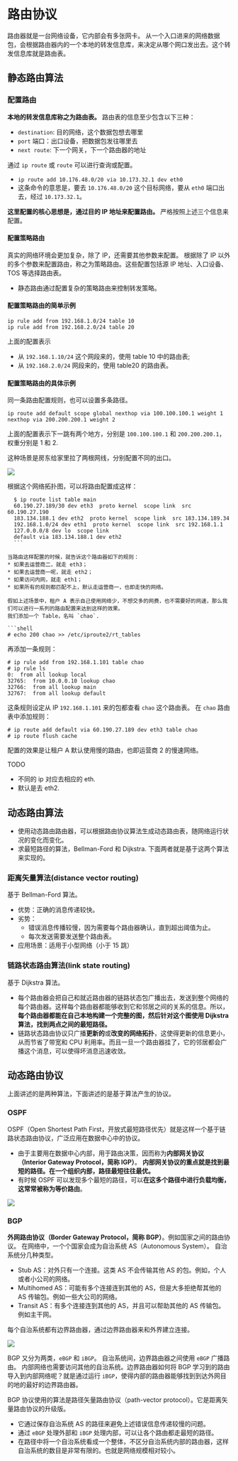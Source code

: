 # 路由协议

路由器就是一台网络设备，它内部会有多张网卡。
从一个入口进来的网络数据包，会根据路由器内的一个本地的转发信息库，来决定从哪个网口发出去。这个转发信息库就是路由表。

## 静态路由算法

### 配置路由

**本地的转发信息库称之为路由表。**
路由表的信息至少包含以下三种：
* `destination`: 目的网络，这个数据包想去哪里
* `port` 端口：出口设备，把数据包发往哪里去
* `next route`: 下一个网关，下一个路由器的地址

通过 `ip route` 或 `route` 可以进行查询或配置。
* `ip route add 10.176.48.0/20 via 10.173.32.1 dev eth0`
* 这条命令的意思是，要去 `10.176.48.0/20` 这个目标网络，要从 `eth0` 端口出去，经过 `10.173.32.1`。

**这里配置的核心思想是，通过目的 IP 地址来配置路由。** 严格按照上述三个信息来配置。

#### 配置策略路由

真实的网络环境会更加复杂，除了 IP，还需要其他参数来配置。
根据除了 IP 以外的多个参数来配置路由，称之为策略路由。这些配置包括源 IP 地址、入口设备、TOS 等选择路由表。
* 静态路由通过配置复杂的策略路由来控制转发策略。

#### 配置策略路由的简单示例

```shell
ip rule add from 192.168.1.0/24 table 10 
ip rule add from 192.168.2.0/24 table 20
```

上面的配置表示
* 从 `192.168.1.10/24` 这个网段来的，使用 table 10 中的路由表;
* 从 `192.168.2.0/24` 网段来的，使用 table20 的路由表。

#### 配置策略路由的具体示例

同一条路由配置规则，也可以设置多条路径。

```shell
ip route add default scope global nexthop via 100.100.100.1 weight 1 nexthop via 200.200.200.1 weight 2
```

上面的配置表示下一跳有两个地方，分别是 `100.100.100.1` 和 `200.200.200.1`，权重分别是 1 和 2.

这种场景是房东给家里拉了两根网线，分别配置不同的出口。

![](https://static001.geekbang.org/resource/image/c3/db/c3f476eb7ce8f185befb6c7a2b1752db.jpg?wh=2247*2505)

根据这个网络拓扑图，可以将路由配置成这样：

  ```shell
	$ ip route list table main
	60.190.27.189/30 dev eth3  proto kernel  scope link  src 60.190.27.190
	183.134.188.1 dev eth2  proto kernel  scope link  src 183.134.189.34
	192.168.1.0/24 dev eth1  proto kernel  scope link  src 192.168.1.1
	127.0.0.0/8 dev lo  scope link
	default via 183.134.188.1 dev eth2
	```

当路由这样配置的时候，就告诉这个路由器如下的规则：
* 如果去运营商二，就走 eth3；
* 如果去运营商一呢，就走 eth2；
* 如果访问内网，就走 eth1；
* 如果所有的规则都匹配不上，默认走运营商一，也即走快的网络。

假如上述场景中，租户 A 表示自己使用网络少，不想交多的网费，也不需要好的网速，那么我们可以进行一系列的路由配置来达到这样的效果。
我们添加一个 Table，名叫 `chao`.

```shell
# echo 200 chao >> /etc/iproute2/rt_tables
```

再添加一条规则：

```shell
# ip rule add from 192.168.1.101 table chao
# ip rule ls
0:  from all lookup local 
32765:  from 10.0.0.10 lookup chao
32766:  from all lookup main 
32767:  from all lookup default
```

这条规则设定从 IP `192.168.1.101` 来的包都查看 `chao` 这个路由表。
在 `chao` 路由表中添加规则：

```shell
# ip route add default via 60.190.27.189 dev eth3 table chao
# ip route flush cache
```
配置的效果是让租户 A 默认使用慢的路由，也即运营商 2 的慢速网络。

TODO
* 不同的 ip 对应去相应的  eth.
* 默认是去 eth2.

## 动态路由算法

* 使用动态路由路由器，可以根据路由协议算法生成动态路由表，随网络运行状况的变化而变化。
* 求最短路径的算法，Bellman-Ford 和 Dijkstra. 下面两者就是基于这两个算法来实现的。

### 距离矢量算法(distance vector routing)

基于 Bellman-Ford 算法。
* 优势：正确的消息传递较快。
* 劣势：
	* 错误消息传播较慢，因为需要每个路由器确认，直到超出阈值为止。
	* 每次发送需要发送整个路由表。
* 应用场景：适用于小型网络（小于 15 跳）

### 链路状态路由算法(link state routing)

基于 Dijkstra 算法。
* 每个路由器会把自己和就近路由器的链路状态包广播出去，发送到整个网络的每个路由器。这样每个路由器都能够收到它和邻居之间的关系的信息。所以，**每个路由器都能在自己本地构建一个完整的图，然后针对这个图使用 Dijkstra 算法，找到两点之间的最短路径。**
* 链路状态路由协议只广播**更新的**或**改变的网络拓扑**，这使得更新的信息更小，从而节省了带宽和 CPU 利用率。而且一旦一个路由器挂了，它的邻居都会广播这个消息，可以使得坏消息迅速收敛。

## 动态路由协议

上面讲述的是两种算法，下面讲述的是基于算法产生的协议。

### OSPF

OSPF（Open Shortest Path First，开放式最短路径优先）就是这样一个基于链路状态路由协议，广泛应用在数据中心中的协议。
* 由于主要用在数据中心内部，用于路由决策，因而称为**内部网关协议（Interior Gateway Protocol，简称 IGP）**。
**内部网关协议的重点就是找到最短的路径。在一个组织内部，路径最短往往最优。**
* 有时候 OSPF 可以发现多个最短的路径，可以**在这多个路径中进行负载均衡，这常常被称为等价路由**。

![](https://static001.geekbang.org/resource/image/2e/db/2eb5f4722689adf9926fded5005e02db.jpg?wh=3463*1039)

### BGP

**外网路由协议（Border Gateway Protocol，简称 BGP）**。例如国家之间的路由协议。
在网络中，一个个国家会成为自治系统 AS（Autonomous System）。
自治系统分几种类型。
* Stub AS：对外只有一个连接。这类 AS 不会传输其他 AS 的包。例如，个人或者小公司的网络。
* Multihomed AS：可能有多个连接连到其他的 AS，但是大多拒绝帮其他的 AS 传输包。例如一些大公司的网络。
* Transit AS：有多个连接连到其他的 AS，并且可以帮助其他的 AS 传输包。例如主干网。

每个自治系统都有边界路由器，通过边界路由器来和外界建立连接。
	
![](https://static001.geekbang.org/resource/image/69/3d/698e368848fdbf1eb8e270983e18143d.jpg?wh=2977*2008)

BGP 又分为两类，`eBGP` 和 `iBGP`。
自治系统间，边界路由器之间使用 `eBGP` 广播路由。
内部网络也需要访问其他的自治系统。边界路由器如何将 BGP 学习到的路由导入到内部网络呢？就是通过运行 `iBGP`，使得内部的路由器能够找到到达外网目的地的最好的边界路由器。

BGP 协议使用的算法是路径矢量路由协议（path-vector protocol）。它是距离矢量路由协议的升级版。
* 它通过保存自治系统 AS 的路径来避免上述错误信息传递较慢的问题。
* 通过 `eBGP` 处理外部和 `iBGP` 处理内部，可以让各个路由都走最短的路径。
* 在路径中将一个自治系统看成一个整体，不区分自治系统内部的路由器，这样自治系统的数目是非常有限的。也就是网络规模相对较小。
